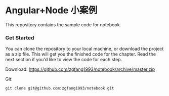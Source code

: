 # Angular+Node 小案例

This repository contains the sample code for notebook. 

### Get Started

You can clone the repository to your local machine, or download the project as a zip file. This will get you the finished code for the chapter. Read the next section if you'd like to view the code for each step.

Download: https://github.com/zgfang1993/notebook/archive/master.zip

Git: 

    git clone git@github.com:zgfang1993/notebook.git


